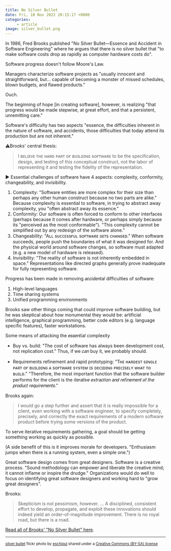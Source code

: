 ```yaml
---
title: No Silver Bullet
date: Fri, 18 Nov 2022 20:15:17 +0000
categories:
     - article
image: silver_bullet.png
---
```


In 1986, Fred Brooks published "No Silver Bullet—Essence and Accident in Software Engineering" where he argues that there is no silver bullet that "to make software costs drop as rapidly as computer hardware costs do".

Software progress doesn't follow Moore's Law.

Managers characterize software projects as "usually innocent and straightforward, but... capable of becoming a monster of missed schedules, blown budgets, and flawed products." 

Ouch.

The beginning of hope [in creating software], however, is realizing "that progress would be made stepwise, at great effort, and that a persistent, unremitting care."

Software's difficulty has two aspects "essence, the difficulties inherent in the nature of software, and accidents, those difficulties that today attend its production but are not inherent."

⚠️Brooks' central thesis:

> I ʙᴇʟɪᴇᴠᴇ ᴛʜᴇ ʜᴀʀᴅ ᴘᴀʀᴛ ᴏғ ʙᴜɪʟᴅɪɴɢ sᴏғᴛᴡᴀʀᴇ to be the specification, design, and testing of this conceptual construct, not the labor of representing it and testing the fidelity of the representation.

▶ Essential challenges of software have 4 aspects: complexity, conformity, changeability, and invisibility.

1. Complexity: "Software entities are more complex for their size than perhaps any other human construct because no two parts are alike." Because complexity is essential to software, in trying to abstract away complexity, you "often abstract away its essence."
2. Conformity: Our software is often forced to conform to other interfaces (perhaps because it comes after hardware, or perhaps simply because its "perceived as the most conformable"). "This complexity cannot be simplified out by any redesign of the software alone."
3. Changeability: "Aʟʟ sᴜᴄᴄᴇssғᴜʟ sᴏғᴛᴡᴀʀᴇ ɢᴇᴛs ᴄʜᴀɴɢᴇᴅ." When software succeeds, people push the boundaries of what it was designed for. And the physical world around software changes, so software must adapted (e.g. a new model of hardware is released).
4. Invisibility: "The reality of software is not inherently embedded in space." Representations like directed graphs generally prove inadequate for fully representing software.

Progress has been made in removing 𝑎𝑐𝑐𝑖𝑑𝑒𝑛𝑡𝑎𝑙 difficulties of software: 

1. High-level languages
2. Time sharing systems
3. Unified programming environments

Brooks saw other things coming that could improve software building, but he
was skeptical about how monumental they would be: artificial intelligence,
graphical programming, better code editors (e.g. language specific features),
faster workstations.

Some means of attacking the 𝑒𝑠𝑠𝑒𝑛𝑡𝑖𝑎𝑙 complexity

* Buy vs. build: "The cost of software has always been development cost, not
replication cost." Thus, if we 𝑐𝑎𝑛 buy it, we probably should.

* Requirements refinement and rapid prototyping: "Tʜᴇ ʜᴀʀᴅᴇsᴛ sɪɴɢʟᴇ ᴘᴀʀᴛ ᴏғ
ʙᴜɪʟᴅɪɴɢ ᴀ sᴏғᴛᴡᴀʀᴇ sʏsᴛᴇᴍ ɪs ᴅᴇᴄɪᴅɪɴɢ ᴘʀᴇᴄɪsᴇʟʏ ᴡʜᴀᴛ ᴛᴏ ʙᴜɪʟᴅ." "Therefore,
the most important function that the software builder performs for the client
is the 𝑖𝑡𝑒𝑟𝑎𝑡𝑖𝑣𝑒 𝑒𝑥𝑡𝑟𝑎𝑐𝑡𝑖𝑜𝑛 𝑎𝑛𝑑 𝑟𝑒𝑓𝑖𝑛𝑒𝑚𝑒𝑛𝑡 𝑜𝑓 𝑡ℎ𝑒 𝑝𝑟𝑜𝑑𝑢𝑐𝑡 𝑟𝑒𝑞𝑢𝑖𝑟𝑒𝑚𝑒𝑛𝑡𝑠."

Brooks again: 

> I would go a step further and assert that it is really impossible for a
client, even working with a software engineer, to specify completely,
precisely, and correctly the exact requirements of a modern software product
before trying some versions of the product.

To serve iterative requirements gathering, a goal should be getting something
working as quickly as possible.

(A side benefit of this is it improves morale for developers. "Enthusiasm
jumps when there is a running system, even a simple one.")

Great software design comes from great designers. Software is a creative
process. "Sound methodology can empower and liberate the creative mind; it
cannot inflame or inspire the drudge." Organizations would do well to focus on
identifying great software designers and working hard to "grow great
designers".

Brooks:

> Skepticism is not pessimism, however. ... A disciplined, consistent effort to
develop, propagate, and exploit these innovations should indeed yield an
order-of-magnitude improvement. There is no royal road, but there is a road.

[Read all of Brooks' "No Silver Bullet"
here](http://worrydream.com/refs/Brooks-NoSilverBullet.pdf).

---

<small>[silver bullet](https://flickr.com/photos/eschipul/4160817135 "silver bullet") flickr photo by [eschipul](https://flickr.com/people/eschipul) shared under a [Creative Commons (BY-SA) license](https://creativecommons.org/licenses/by-sa/2.0/)</small>